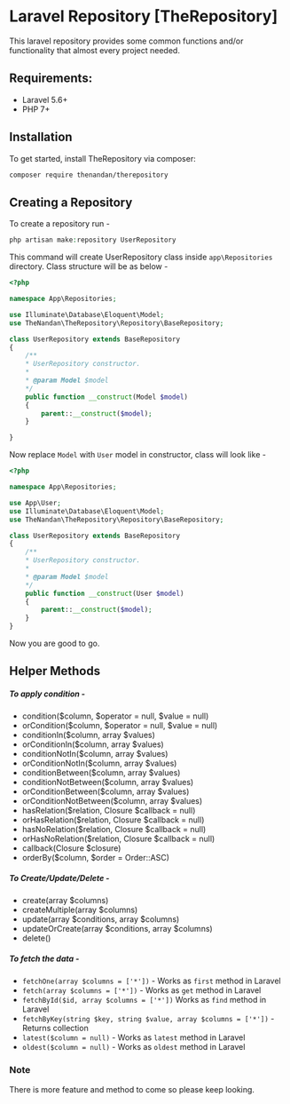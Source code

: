 # Laravel Repository [TheRepository]
This laravel repository provides some common functions and/or functionality that almost every project needed.

## Requirements:
- Laravel 5.6+
- PHP 7+

## Installation
To get started, install TheRepository via composer:
```bash
composer require thenandan/therepository
```

## Creating a Repository
To create a repository run -
```php
php artisan make:repository UserRepository
```
This command will create UserRepository class inside `app\Repositories` directory.
Class structure will be as below -
```php
<?php

namespace App\Repositories;

use Illuminate\Database\Eloquent\Model;
use TheNandan\TheRepository\Repository\BaseRepository;

class UserRepository extends BaseRepository
{
    /**
    * UserRepository constructor.
    *
    * @param Model $model
    */
    public function __construct(Model $model)
    {
        parent::__construct($model);
    }

}
```

Now replace `Model` with `User` model in constructor, class will look like -
```php
<?php

namespace App\Repositories;

use App\User;
use Illuminate\Database\Eloquent\Model;
use TheNandan\TheRepository\Repository\BaseRepository;

class UserRepository extends BaseRepository
{
    /**
    * UserRepository constructor.
    *
    * @param Model $model
    */
    public function __construct(User $model)
    {
        parent::__construct($model);
    }
}
```
Now you are good to go.

## Helper Methods
##### To apply condition -
- condition($column, $operator = null, $value = null)
- orCondition($column, $operator = null, $value = null)
- conditionIn($column, array $values)
- orConditionIn($column, array $values)
- conditionNotIn($column, array $values)
- orConditionNotIn($column, array $values)
- conditionBetween($column, array $values)
- conditionNotBetween($column, array $values)
- orConditionBetween($column, array $values)
- orConditionNotBetween($column, array $values)
- hasRelation($relation, Closure $callback = null)
- orHasRelation($relation, Closure $callback = null)
- hasNoRelation($relation, Closure $callback = null)
- orHasNoRelation($relation, Closure $callback = null)
- callback(Closure $closure)
- orderBy($column, $order = Order::ASC)

##### To Create/Update/Delete -
- create(array $columns)
- createMultiple(array $columns)
- update(array $conditions, array $columns)
- updateOrCreate(array $conditions, array $columns)
- delete()

##### To fetch the data -
- ``fetchOne(array $columns = ['*'])`` - Works as `first` method in Laravel
- ``fetch(array $columns = ['*'])``  - Works as `get` method in Laravel
- ``fetchById($id, array $columns = ['*'])``  Works as `find` method in Laravel
- ``fetchByKey(string $key, string $value, array $columns = ['*'])`` - Returns collection
- ``latest($column = null)`` - Works as `latest` method in Laravel
- ``oldest($column = null)`` - Works as `oldest` method in Laravel

### Note
There is more feature and method to come so please keep looking.
